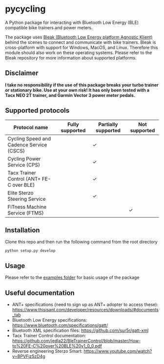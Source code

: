 # pycycling

A Python package for interacting with Bluetooth Low Energy (BLE) compatible bike trainers and power meters. 

The package uses [Bleak (Bluetooth Low Energy platform Agnostic Klient)](https://github.com/hbldh/bleak)
behind the scenes to connect and communicate with bike trainers. 
Bleak is cross-platform with support for Windows, MacOS, and Linux. 
Therefore this module should also work on these operating systems. 
Please refer to the Bleak repository for more information about supported platforms.

## Disclaimer
__I take no responsibility if the use of this package breaks your turbo trainer or stationary bike. 
Use at your own risk! 
It has only been tested with a Tacx NEO 2T trainer, and Garmin Vector 3 power meter pedals.__ 

## Supported protocols

Protocol name | Fully supported | Partially supported | Not supported
--- | --- | --- | ---
Cycling Speed and Cadence Service (CSCS) | | ✓ |
Cycling Power Service (CPS) | | ✓ |
Tacx Trainer Control (ANT+ FE-C over BLE) | | ✓ |
Elite Sterzo Steering Service | | ✓ |
FiTness Machine Service (FTMS) | | |✓

## Installation
Clone this repo and then run the following command from the root directory
```
python setup.py develop
```
## Usage
Please refer to the [examples folder](https://github.com/zacharyedwardbull/pycycling/tree/master/examples) for basic usage of the package

## Useful documentation
* ANT+ specifications (need to sign up as ANT+ adopter to access these): https://www.thisisant.com/developer/resources/downloads/#documents_tab
* Bluetooth Low Energy specifications: https://www.bluetooth.com/specifications/gatt/
* Bluetooth XML specification files: https://github.com/sur5r/gatt-xml
* Tacx Trainer Control documentation: https://github.com/jedla22/BleTrainerControl/blob/master/How-to%20FE-C%20over%20BLE%20v1_0_0.pdf
* Reverse engineering Sterzo Smart: https://www.youtube.com/watch?v=BPVFjz5zD4g
